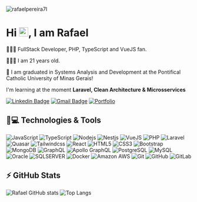 <p align="left"><img src="https://komarev.com/ghpvc/?username=rafaelpereira7l" alt="rafaelpereira7l" /></p>


<h1 align = "justify"> Hi <img src="https://media.giphy.com/media/hvRJCLFzcasrR4ia7z/giphy.gif" width="25px">, I am Rafael</h1>
<p>👨🏾‍💻 FullStack Developer, PHP, TypeScript and VueJS fan.</p>
<p>🧑🏽‍💼 I am 21 years old.</p> 
<p>🏫 I am graduated in Systems Analysis and Development at the Pontifical Catholic University of Minas Gerais!</p>


I'm learning at the moment **Laravel, Clean Architecture & Microsservices**


[![Linkedin Badge](https://img.shields.io/badge/-Rafael%20Pereira-blue?style=flat-square&logo=Linkedin&logoColor=white&link=https://www.linkedin.com/in/rafael-henrique-pereira-37b155232/)](https://www.linkedin.com/in/rafael-henrique-pereira-37b155232/)
[![Gmail Badge](https://img.shields.io/badge/-rafael.hpereira7@gmail.com-c14438?style=flat-square&logo=Gmail&logoColor=white&link=mailto:rafael.hpereira7@gmail.com)](mailto:rafael.hpereira7@gmail.com)
[![Portfolio](https://img.shields.io/badge/PORTFOLIO-blue)](https://raffp.dev/)

## 🚀💻 Technologies & Tools

![JavaScript](https://img.shields.io/badge/JavaScript-F7DF1E?&logo=javascript&logoColor=black)
![TypeScript](https://img.shields.io/badge/TypeScript-007ACC?&logo=typescript&logoColor=white)
![Nodejs](https://img.shields.io/badge/Node.js-43853D?&logo=node.js&logoColor=white)
![Nestjs](https://img.shields.io/badge/Nest.js-%23E0234E.svg?&logo=nestjs&logoColor=white)
![VueJS](https://img.shields.io/badge/Vue.js-%2335495e.svg?&logo=vuedotjs&logoColor=%234FC08D)
![PHP](https://img.shields.io/badge/PHP-777BB4?&logo=php&logoColor=white)
![Laravel](https://img.shields.io/badge/Laravel-FF2D20?&logo=laravel&logoColor=white)
![Quasar](https://img.shields.io/badge/Quasar-16B7FB?&logo=quasar&logoColor=black)
![Tailwindcss](https://img.shields.io/badge/TailwindCSS-%2338B2AC.svg?&logo=tailwind-css&logoColor=white)
![React](https://img.shields.io/badge/React-20232A?&logo=react&logoColor=61DAFB)
![HTML5](https://img.shields.io/badge/HTML5-E34F26?&logo=html5&logoColor=white)
![CSS3](https://img.shields.io/badge/CSS3-1572B6?&logo=css3&logoColor=white)
![Bootstrap](https://img.shields.io/badge/Bootstrap-563D7C?&logo=bootstrap&logoColor=white)
![MongoDB](https://img.shields.io/badge/MongoDB-%234ea94b.svg?&logo=mongodb&logoColor=white)
![GraphQL](https://img.shields.io/badge/-GraphQL-E10098?&logo=graphql&logoColor=white)
![Apollo GraphQL](https://img.shields.io/badge/-ApolloGraphQL-311C87?&logo=apollo-graphql)
![PostgreSQL](https://img.shields.io/badge/PostgreSQL-316192?&logo=postgresql&logoColor=white)
![MySQL](https://img.shields.io/badge/MySQL-00000F?&logo=mysql&logoColor=white)
![Oracle](https://img.shields.io/badge/Oracle-F80000?&logo=oracle&logoColor=white)
![SQLSERVER](https://img.shields.io/badge/Microsoft%20SQL%20Server-CC2927?&logo=microsoft%20sql%20server&logoColor=white)
![Docker](https://img.shields.io/badge/Docker-2496ED?&logo=docker&logoColor=white)
![Amazon AWS](https://img.shields.io/badge/Amazon_AWS-232F3E?&logo=amazon-aws&logoColor=white)
![Git](https://img.shields.io/badge/Git-E34F26?&logo=git&logoColor=white)
![GitHub](https://img.shields.io/badge/GitHub-100000?&logo=github&logoColor=white)
![GitLab](https://img.shields.io/badge/GitLab-330F63?&logo=gitlab&logoColor=white)

## ⚡ GitHub Stats

![Rafael GitHub stats](https://github-readme-stats.vercel.app/api?username=rafaelpereira7l&show_icons=true&theme=omni)
![Top Langs](https://github-readme-stats.vercel.app/api/top-langs/?username=rafaelpereira7l&layout=compact&langs_count=8&theme=omni) 
